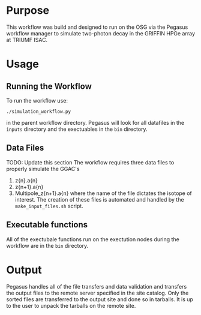 # Purpose
This workflow was build and designed to run on the OSG via the Pegasus workflow manager to simulate two-photon decay in the GRIFFIN HPGe array at TRIUMF ISAC.

# Usage
## Running the Workflow
To run the workflow use:
```
./simulation_workflow.py
```
in the parent workflow directory. Pegasus will look for all datafiles in the `inputs` directory and the exectuables in the `bin` directory.

## Data Files
TODO: Update this section
The workflow requires three data files to properly simulate the GGAC's
1. z{n}.a{n}
2. z{n+1}.a{n}
3. Multipole_z{n+1}.a{n}
where the name of the file dictates the isotope of interest. The creation of these files is automated and handled by the `make_input_files.sh` script.

## Executable functions
All of the exectubale functions run on the exectution nodes during the workflow are in the `bin` directory.

# Output
Pegasus handles all of the file transfers and data validation and transfers the output files to the remote server specified in the site catalog. Only the sorted files are transferred to the output site and done so in tarballs. It is up to the user to unpack the tarballs on the remote site.
